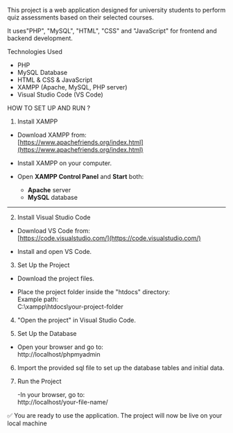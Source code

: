 This project is a web application designed for university students to perform quiz assessments based on their selected courses. 

It uses"PHP", "MySQL", "HTML", "CSS" and "JavaScript" for frontend and backend development.

Technologies Used

- PHP
- MySQL Database
- HTML & CSS & JavaScript
- XAMPP (Apache, MySQL, PHP server)
- Visual Studio Code (VS Code)

HOW TO SET UP AND RUN ?

 1. Install XAMPP

- Download XAMPP from:  
  [https://www.apachefriends.org/index.html](https://www.apachefriends.org/index.html)

- Install XAMPP on your computer.
- Open **XAMPP Control Panel** and **Start** both:
  - **Apache** server
  - **MySQL** database

---

 2. Install Visual Studio Code

- Download VS Code from:  
  [https://code.visualstudio.com/](https://code.visualstudio.com/)

- Install and open VS Code.

 3. Set Up the Project

- Download the project files.
  
- Place the project folder inside the "htdocs" directory:  
   Example path:  
   C:\xampp\htdocs\your-project-folder

 4. "Open the project" in Visual Studio Code.

 5. Set Up the Database

 - Open your browser and go to:  
   http://localhost/phpmyadmin

 6. Import the provided sql file to set up the database tables and initial data.

 7. Run the Project
    
    -In your browser, go to:  
     http://localhost/your-file-name/


✅ You are ready to use the application. The project will now be live on your local machine

